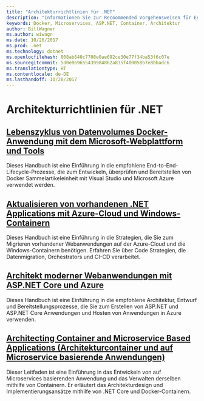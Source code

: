 ```yaml
---
title: "Architekturrichtlinien für .NET"
description: "Informationen Sie zur Recoommended Vorgehensweisen für Entwurf, Entwerfen und Erstellen von .NET Software."
keywords: Docker, Microservices, ASP.NET, Container, Architektur
author: BillWagner
ms.author: wiwagn
ms.date: 10/26/2017
ms.prod: .net
ms.technology: dotnet
ms.openlocfilehash: 008ab640c7708e0ae692ce30e77f34ba53f6c07e
ms.sourcegitcommit: 5d0e069655439984862a835f400058b7e8bbadc6
ms.translationtype: HT
ms.contentlocale: de-DE
ms.lasthandoff: 10/28/2017
---
```

# <a name="net-architecture-guidance"></a>Architekturrichtlinien für .NET

## <a name="containerized-docker-application-lifecycle-with-the-microsoft-platform-and-toolscontainerized-lifecycle-architectureindexmd"></a>[Lebenszyklus von Datenvolumes Docker-Anwendung mit dem Microsoft-Webplattform und Tools](./containerized-lifecycle-architecture/index.md)

Dieses Handbuch ist eine Einführung in die empfohlene End-to-End-Lifecycle-Prozesse, die zum Entwickeln, überprüfen und Bereitstellen von Docker Sammelartikeleinheit mit Visual Studio und Microsoft Azure verwendet werden.

## <a name="modernize-existing-net-applications-with-azure-cloud-and-windows-containersmodernize-with-azure-and-containersindexmd"></a>[Aktualisieren von vorhandenen .NET Applications mit Azure-Cloud und Windows-Containern](./modernize-with-azure-and-containers/index.md)

Dieses Handbuch ist eine Einführung in die Strategien, die Sie zum Migrieren vorhandener Webanwendungen auf der Azure-Cloud und die Windows-Containern benötigen. Erfahren Sie über Code Strategien, die Datenmigration, Orchestrators und CI-CD verarbeitet.

## <a name="architect-modern-web-applications-with-aspnet-core-and-azuremodern-web-apps-azure-architectureindexmd"></a>[Architekt moderner Webanwendungen mit ASP.NET Core und Azure](modern-web-apps-azure-architecture/index.md)

Dieses Handbuch ist eine Einführung in die empfohlene Architektur, Entwurf und Bereitstellungsprozesse, die Sie zum Erstellen von ASP.NET und ASP.NET Core Anwendungen und Hosten von Anwendungen in Azure verwenden.

## <a name="architecting-container-and-microservice-based-applicationsmicroservices-architectureindexmd"></a>[Architecting Container and Microservice Based Applications (Architekturcontainer und auf Microservice basierende Anwendungen)](microservices-architecture/index.md)

Dieser Leitfaden ist eine Einführung in das Entwickeln von auf Microservices basierenden Anwendung und das Verwalten derselben mithilfe von Containern. Er erläutert das Architekturdesign und Implementierungsansätze mithilfe von .NET Core und Docker-Containern. 
